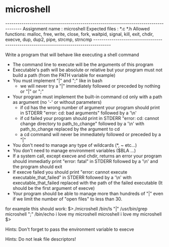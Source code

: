 
<h1> microshell </h1>
--------------------------------------------------------------------------------------
Assignment name  : microshell
Expected files   : *.c *.h
Allowed functions: malloc, free, write, close, fork, waitpid, signal, 
kill, exit, chdir, execve, dup, dup2, pipe, strcmp, strncmp
--------------------------------------------------------------------------------------

Write a program that will behave like executing a shell command
- The command line to execute will be the arguments of this program
- Executable's path will be absolute or relative but your program must not 
build a path (from the PATH variable for example)
- You must implement "|" and ";" like in bash
	- we will never try a "|" immediately followed or preceded by 
nothing or "|" or ";"
- Your program must implement the built-in command cd only with a path as 
argument (no '-' or without parameters)
	- if cd has the wrong number of argument your program should print 
in STDERR "error: cd: bad arguments" followed by a '\n'
	- if cd failed your program should print in STDERR "error: cd: 
cannot change directory to path_to_change" followed by a '\n' with 
path_to_change replaced by the argument to cd
	- a cd command will never be immediately followed or preceded by a 
"|"
- You don't need to manage any type of wildcards (*, ~ etc...)
- You don't need to manage environment variables ($BLA ...)
- If a system call, except execve and chdir, returns an error your program 
should immediatly print "error: fatal" in STDERR followed by a '\n' and 
the program should exit
- If execve failed you should print "error: cannot execute 
executable_that_failed" in STDERR followed by a '\n' with 
executable_that_failed replaced with the path of the failed executable (It 
should be the first argument of execve)
- Your program should be able to manage more than hundreds of "|" even if 
we limit the number of "open files" to less than 30.

for example this should work:
$>./microshell /bin/ls "|" /usr/bin/grep microshell ";" /bin/echo i love 
my microshell
microshell
i love my microshell
$>

Hints:
Don't forget to pass the environment variable to execve

Hints:
Do not leak file descriptors!
